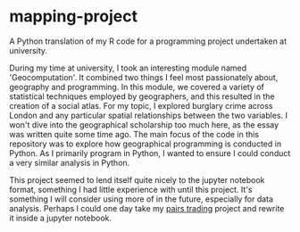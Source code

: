 # mapping-project

A Python translation of my R code for a programming project undertaken at university.

During my time at university, I took an interesting module named 'Geocomputation'. It combined two things I feel most passionately about, geography and programming. In this module, we covered a variety of statistical techniques employed by geographers, and this resulted in the creation of a social atlas. For my topic, I explored burglary crime across London and any particular spatial relationships between the two variables. I won't dive into the geographical scholarship too much here, as the essay was written quite some time ago. The main focus of the code in this repository was to explore how geographical programming is conducted in Python. As I primarily program in Python, I wanted to ensure I could conduct a very similar analysis in Python.

This project seemed to lend itself quite nicely to the jupyter notebook format, something I had little experience with until this project. It's something I will consider using more of in the future, especially for data analysis. Perhaps I could one day take my [pairs trading](https://github.com/CallumJackson90/pairs-trading) project and rewrite it inside a jupyter notebook.
